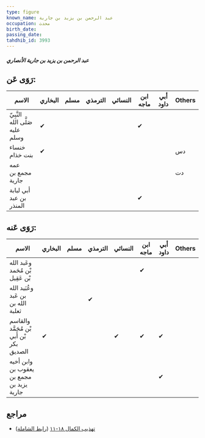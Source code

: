 ```yaml
---
type: figure
known_name: عبد الرحمن بن يزيد بن جارية
occupation: محدث
birth_date:
passing_date:
tahdhib_id: 3993
---
```

##### عبد الرحمن بن يزيد بن جارية الأنصاري

## رَوَى عَن:
| الاسم                           | البخاري | مسلم | الترمذي | النسائي | ابن ماجه | أبي داود | Others |
| ------------------------------- | ------- | ---- | ------- | ------- | -------- | -------- | ------ |
| النَّبِيّ صَلَّى الله عليه وسلم | ✔       |      |         |         | ✔        |          |        |
| خنساء بنت خذام                  | ✔       |      |         |         |          |          | دس     |
| عمه مجمع بن جارية               |         |      |         |         |          |          | دت     |
| أبي لبابة بن عبد المنذر         |         |      |         |         | ✔        |          |        |
## رَوَى عَنه:
| الاسم                                    | البخاري | مسلم | الترمذي | النسائي | ابن ماجه | أبي داود | Others |
| ---------------------------------------- | ------- | ---- | ------- | ------- | -------- | -------- | ------ |
| وعَبد الله بْن مُحَمد بْن عَقِيل         |         |      |         |         | ✔        |          |        |
| وعُبَيد الله بن عَبد الله بن ثعلبة       |         |      | ✔       |         |          |          |        |
| والقاسم بْن مُحَمَّد بْن أَبي بكر الصديق | ✔       |      |         | ✔       | ✔        | ✔        |        |
| وابن أخيه يعقوب بن مجمع بن يزيد بن جارية |         |      |         |         |          | ✔        |        |
## مراجع
- [تهذيب الكمال ١٨-١١](obsidian://open?vault=Tahdhib-al-Kamal&file=Figures/٣٩٩٣-عبد%20الرحمن%20بن%20يزيد%20بن%20جارية%20الأنصاري) ([رابط الشاملة](https://shamela.ws/book/3722/9044))